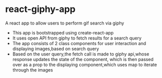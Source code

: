 # react-giphy-app
A react app to allow users to perform gif search via giphy

- This app is bootstrapped using create-react-app
- It uses open API from giphy to fetch results for a search query
- The app consists of 2 class components for user interaction and displaying images,based on search query
- Based on the user query,the fetch call is made to giphy api,whose response updates the state of the component,
  which is then passed over as a prop to the displaying component,which uses map to iterate through the images  